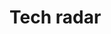 # Tech radar

<script src="https://d3js.org/d3.v4.min.js"></script>

<script src="https://zalando.github.io/tech-radar/release/radar-0.11.js"></script>

<svg id="radar"></svg>

<script>
radar_visualization({
  // title: "Tech Radar",
  quadrants: [
    { name: "Methods" },
    { name: "Tools" },
    { name: "Langages & Frameworks" },
    { name: "Other" }
  ],
  rings: [
    { name: "Poulet", color: "#5ba300" },
    { name: "Good", color: "#009eb0" },
    { name: "Meh", color: "#c7ba00" },
    { name: "Nope", color: "#e09b96" }
  ],
  entries: [
    { label: "EventStorming", quadrant: 0, ring: 1, moved: 0, link: "https://www.eventstorming.com/" },
    { label: "Team Topologies", quadrant: 0, ring: 1, moved: 0, link: "https://teamtopologies.com/" },
    { label: "ADR", quadrant: 0, ring: 0, moved: 0, link: "https://adr.github.io/" },
    { label: "Diátaxis", quadrant: 0, ring: 1, moved: 0, link: "https://diataxis.fr/" },
    { label: "Zettelkasten", quadrant: 0, ring: 2, moved: 0, link: "https://zettelkasten.de/" },
    { label: "go-task", quadrant: 1, ring: 0, moved: 0, link: "https://taskfile.dev/" },
    { label: "treefmt", quadrant: 1, ring: 0, moved: 0, link: "https://github.com/numtide/treefmt" },
    { label: "lefthook", quadrant: 1, ring: 0, moved: 0, link: "https://evilmartians.com/chronicles/lefthook-succession-of-git-hooks" },
    { label: "Just", quadrant: 1, ring: 1, moved: 0, link: "https://github.com/casey/just" },
    { label: "VHS", quadrant: 1, ring: 2, moved: 0, link: "https://github.com/charmbracelet/vhs" },
    { label: "mdBook", quadrant: 1, ring: 1, moved: 0, link: "https://rust-lang.github.io/mdBook/" },
    { label: "GitHub Actions", quadrant: 1, ring: 1, moved: 0, link: "https://github.com/features/actions" },
    { label: "GitLab CI/CD", quadrant: 1, ring: 1, moved: 0, link: "https://docs.gitlab.com/ee/ci/" },
    { label: "CircleCI", quadrant: 1, ring: 1, moved: 0, link: "https://circleci.com/" },
    { label: "Jenkins", quadrant: 1, ring: 3, moved: 0, link: "https://www.jenkins.io/" },
    { label: "Travis CI", quadrant: 1, ring: 2, moved: 0, link: "https://travis-ci.org/" },
    { label: "Argo CD", quadrant: 1, ring: 1, moved: 0, link: "https://argo-cd.readthedocs.io/" },
    { label: "Drone CI", quadrant: 1, ring: 1, moved: 0, link: "https://drone.io/" },
    { label: "Terraform-docs", quadrant: 1, ring: 1, moved: 0, link: "https://terraform-docs.io/" },
    { label: "Rust", quadrant: 2, ring: 0, moved: 0, link: "https://www.rust-lang.org/" },
    { label: "Go", quadrant: 2, ring: 0, moved: 0, link: "https://golang.org/" },
    { label: "Python", quadrant: 2, ring: 1, moved: 0, link: "https://www.python.org/" },
    { label: "Bash", quadrant: 2, ring: 1, moved: 0, link: "https://www.gnu.org/software/bash/" }
  ]
});
</script>
